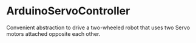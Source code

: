 ArduinoServoController
======================

Convenient abstraction to drive a two-wheeled robot that uses two Servo motors attached opposite each other.
